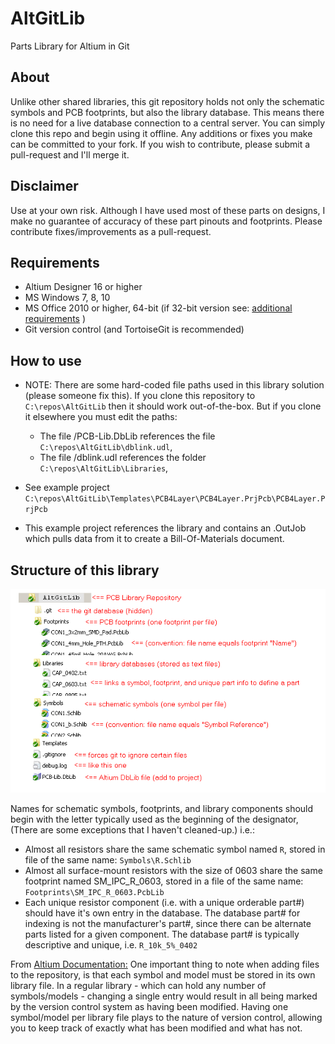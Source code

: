 # AltGitLib
Parts Library for Altium in Git

## About
Unlike other shared libraries, this git repository holds not only the schematic symbols and PCB footprints, but also the library database.  This means there is no need for a live database connection to a central server.  You can simply clone this repo and begin using it offline.  Any additions or fixes you make can be committed to your fork. If you wish to contribute, please submit a pull-request and I'll merge it.

## Disclaimer
Use at your own risk.  Although I have used most of these parts on designs, I make no guarantee of accuracy of these part pinouts and footprints.  Please contribute fixes/improvements as a pull-request.

## Requirements
 - Altium Designer 16 or higher
 - MS Windows 7, 8, 10
 - MS Office 2010 or higher, 64-bit (if 32-bit version see: [additional requirements](https://www.altium.com/documentation/altium-designer/using-database-libraries-with-32-bit-and-64-bit-altium-design-software-on-the-same-computer) )
 - Git version control (and TortoiseGit is recommended)
 
## How to use
 - NOTE: There are some hard-coded file paths used in this library solution (please someone fix this).  If you clone this repository to ```C:\repos\AltGitLib``` then it should work out-of-the-box.  But if you clone it elsewhere you must edit the paths:
   - The file /PCB-Lib.DbLib references the file ```C:\repos\AltGitLib\dblink.udl```,
   - The file /dblink.udl references the folder ```C:\repos\AltGitLib\Libraries```,
   
 - See example project ```C:\repos\AltGitLib\Templates\PCB4Layer\PCB4Layer.PrjPcb\PCB4Layer.PrjPcb```
  - This example project references the library and contains an .OutJob which pulls data from it to create a Bill-Of-Materials document.
  
## Structure of this library
![altium-library-filestructure.png](doc/readme/altium-library-filestructure.png)

Names for schematic symbols, footprints, and library components should begin with the letter typically used as the beginning of the designator,  (There are some exceptions that I haven't cleaned-up.) i.e.:
 - Almost all resistors share the same schematic symbol named ```R```, stored in file of the same name: ```Symbols\R.Schlib```
 - Almost all surface-mount resistors with the size of 0603 share the same footprint named SM_IPC_R_0603, stored in a file of the same name: ```Footprints\SM_IPC_R_0603.PcbLib```
 - Each unique resistor component (i.e. with a unique orderable part#) should have it's own entry in the database.  The database part# for indexing is not the manufacturer's part#, since there can be alternate parts listed for a given component.  The database part# is typically descriptive and unique, i.e. ```R_10k_5%_0402```

From [Altium Documentation:](https://www.altium.com/documentation/altium-designer/working-with-database-libraries-ad)
One important thing to note when adding files to the repository, is that each symbol and model must be stored in its own library file. In a regular library - which can hold any number of symbols/models - changing a single entry would result in all being marked by the version control system as having been modified. Having one symbol/model per library file plays to the nature of version control, allowing you to keep track of exactly what has been modified and what has not.
